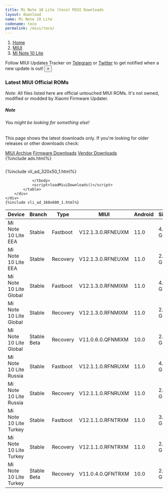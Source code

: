 ```yaml
---
title: Mi Note 10 Lite (toco) MIUI Downloads
layout: download
name: Mi Note 10 Lite
codename: toco
permalink: /miui/toco/
---
```

<nav aria-label="breadcrumb">
    <ol class="breadcrumb">
        <li class="breadcrumb-item"><a href="/">Home</a></li>
        <li class="breadcrumb-item"><a href="/miui/">MIUI</a></li>
        <li class="breadcrumb-item active" aria-current="page"><a href="/miui/toco/">Mi Note 10 Lite</a></li>
    </ol>
</nav>
<div class="alert alert-primary alert-dismissible fade show" role="alert">
    Follow MIUI Updates Tracker on <a href="https://t.me/MIUIUpdatesTracker" class="alert-link">Telegram</a>
     or <a href="https://twitter.com/MiFwUpdater" class="alert-link">Twitter</a> to get notified when a new update is out!
    <button type="button" class="close" data-dismiss="alert" aria-label="Close">
        <span aria-hidden="true">&times;</span>
    </button>
</div>

### Latest MIUI Official ROMs
*Note*: All files listed here are official untouched MIUI ROMs. It's not owned, modified or modded by Xiaomi Firmware Updater.
<div class="card">
  <div class="card-body">
    <h5 class="card-title">Note</h5>
    <h6 class="card-subtitle mb-2 text-muted">You might be looking for something else!</h6>
    <p class="card-text">This page shows the latest downloads only.
     If you're looking for older releases or other downloads check:</p>
    <a href="/archive/miui/toco/" class="card-link">MIUI Archive</a>
    <a href="/firmware/toco/" class="card-link">Firmware Downloads</a>
    <a href="/vendor/toco/" class="card-link">Vendor Downloads</a>
  </div>
</div>
{%include ads.html%}
<div class="row justify-content-center">
    <div class="col-10">
        <div class="table-responsive-md" style="margin-top: 25px;">
            {%include vli_ad_320x50_1.html%}
            <table id="miui" class="display dt-responsive nowrap compact table table-striped table-hover table-sm">
                <thead class="thead-dark">
                    <tr>
                        <th data-ref="device">Device</th>
                        <th data-ref="branch">Branch</th>
                        <th data-ref="type">Type</th>
                        <th data-ref="miui">MIUI</th>
                        <th data-ref="android">Android</th>
                        <th data-ref="size">Size</th>
                        <th data-ref="size">Date</th>
                        <th data-ref="link">Link</th>
                    </tr>
                </thead>
                <tbody>
                <tr><td>Mi Note 10 Lite EEA</td><td>Stable</td><td>Fastboot</td><td>V12.1.3.0.RFNEUXM</td><td>11.0</td><td>4.5 GB</td><td>2021-01-19</td><td><a href="/miui/toco/stable/V12.1.3.0.RFNEUXM/">Download</a></td></tr>
<tr><td>Mi Note 10 Lite EEA</td><td>Stable</td><td>Recovery</td><td>V12.1.3.0.RFNEUXM</td><td>11.0</td><td>2.5 GB</td><td>2021-02-20</td><td><a href="/miui/toco/stable/V12.1.3.0.RFNEUXM/">Download</a></td></tr>
<tr><td>Mi Note 10 Lite Global</td><td>Stable</td><td>Fastboot</td><td>V12.1.3.0.RFNMIXM</td><td>11.0</td><td>4.4 GB</td><td>2021-01-18</td><td><a href="/miui/toco/stable/V12.1.3.0.RFNMIXM/">Download</a></td></tr>
<tr><td>Mi Note 10 Lite Global</td><td>Stable</td><td>Recovery</td><td>V12.1.3.0.RFNMIXM</td><td>11.0</td><td>2.5 GB</td><td>2021-02-20</td><td><a href="/miui/toco/stable/V12.1.3.0.RFNMIXM/">Download</a></td></tr>
<tr><td>Mi Note 10 Lite Global</td><td>Stable Beta</td><td>Recovery</td><td>V11.0.6.0.QFNMIXM</td><td>10.0</td><td>2.4 GB</td><td>2020-07-27</td><td><a href="/miui/toco/stable beta/V11.0.6.0.QFNMIXM/">Download</a></td></tr>
<tr><td>Mi Note 10 Lite Russia</td><td>Stable</td><td>Fastboot</td><td>V12.1.1.0.RFNRUXM</td><td>11.0</td><td>4.2 GB</td><td>2021-02-04</td><td><a href="/miui/toco/stable/V12.1.1.0.RFNRUXM/">Download</a></td></tr>
<tr><td>Mi Note 10 Lite Russia</td><td>Stable</td><td>Recovery</td><td>V12.1.1.0.RFNRUXM</td><td>11.0</td><td>2.5 GB</td><td>2021-02-26</td><td><a href="/miui/toco/stable/V12.1.1.0.RFNRUXM/">Download</a></td></tr>
<tr><td>Mi Note 10 Lite Turkey</td><td>Stable</td><td>Fastboot</td><td>V12.1.1.0.RFNTRXM</td><td>11.0</td><td>3.9 GB</td><td>2021-02-05</td><td><a href="/miui/toco/stable/V12.1.1.0.RFNTRXM/">Download</a></td></tr>
<tr><td>Mi Note 10 Lite Turkey</td><td>Stable</td><td>Recovery</td><td>V12.1.1.0.RFNTRXM</td><td>11.0</td><td>2.5 GB</td><td>2021-02-18</td><td><a href="/miui/toco/stable/V12.1.1.0.RFNTRXM/">Download</a></td></tr>
<tr><td>Mi Note 10 Lite Turkey</td><td>Stable Beta</td><td>Recovery</td><td>V11.0.4.0.QFNTRXM</td><td>10.0</td><td>2.4 GB</td><td>2020-09-07</td><td><a href="/miui/toco/stable beta/V11.0.4.0.QFNTRXM/">Download</a></td></tr>

                </tbody>
                <script>loadMiuiDownloads()</script>
            </table>
        </div>
    </div>
    {%include vli_ad_160x600_1.html%}
</div>
